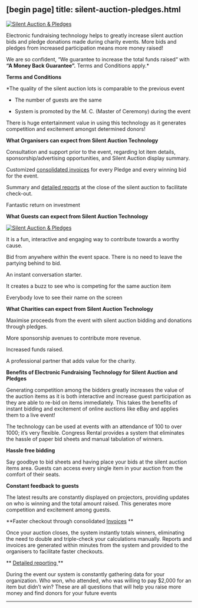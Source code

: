 [begin page]
 title: silent-auction-pledges.html
----------------------------------------------------------

[ ![Silent Auction &amp; Pledges](/wp-content/uploads/2011/09/16.png)](/wp-content/uploads/2011/09/16.png)

Electronic fundraising technology helps to greatly increase silent auction bids and pledge donations made during charity events. More bids and pledges from increased participation means more money raised!

We are so confident, &ldquo;We guarantee to increase the total funds raised&ldquo; with **&ldquo;A Money Back Guarantee&rdquo;.** Terms and Conditions apply.*

**Terms and Conditions**

*The quality of the silent auction lots is comparable to the previous event

* The number of guests are the same

* System is promoted by the M. C. (Master of Ceremony) during the event

There is huge entertainment value in using this technology as it generates competition and excitement amongst determined donors!

**What Organisers can expect from Silent Auction Technology**

Consultation and support prior to the event, regarding lot item details, sponsorship/advertising opportunities, and Silent Auction display summary.

Customized [consolidated invoices](wp-content/uploads/2011/09/silent_auction_invoice.png) for every Pledge and every winning bid for the event.

Summary and [detailed reports](wp-content/uploads/2011/09/silent_auction_report.png) at the close of the silent auction to facilitate check-out.

Fantastic return on investment

**What Guests can expect from Silent Auction Technology**

[ ![Silent Auction &amp; Pledges](/wp-content/uploads/2011/09/22.png)](/wp-content/uploads/2011/09/22.png)

It is a fun, interactive and engaging way to contribute towards a worthy cause.

Bid from anywhere within the event space. There is no need to leave the partying behind to bid.

An instant conversation starter.

It creates a buzz to see who is competing for the same auction item

Everybody love to see their name on the screen

**What Charities can expect from Silent Auction Technology**

Maximise proceeds from the event with silent auction bidding and donations through pledges.

More sponsorship avenues to contribute more revenue.

Increased funds raised.

A professional partner that adds value for the charity.

**Benefits of Electronic Fundraising Technology for Silent Auction and Pledges**

Generating competition among the bidders greatly increases the value of the auction items as it is both interactive and increase guest participation as they are able to re-bid on items immediately. This takes the benefits of instant bidding and excitement of online auctions like eBay and applies them to a live event!

The technology can be used at events with an attendance of 100 to over 1000; it’s very flexible. Congress Rental provides a system that eliminates the hassle of paper bid sheets and manual tabulation of winners.

**Hassle free bidding**

Say goodbye to bid sheets and having place your bids at the silent auction items area. Guests can access every single item in your auction from the comfort of their seats.

**Constant feedback to guests**

The latest results are constantly displayed on projectors, providing updates on who is winning and the total amount raised. This generates more competition and excitement among guests.

**Faster checkout through consolidated [Invoices](wp-content/uploads/2011/09/silent_auction_invoice.png) **

Once your auction closes, the system instantly totals winners, eliminating the need to double and triple-check your calculations manually. Reports and invoices are generated within minutes from the system and provided to the organisers to facilitate faster checkouts.

** [Detailed reporting ](wp-content/uploads/2011/09/silent_auction_report.png) **

During the event our system is constantly gathering data for your organization. Who won, who attended, who was willing to pay $2,000 for an item but didn’t win? These are all questions that will help you raise more money and find donors for your future events




----------------------------------------------------------
